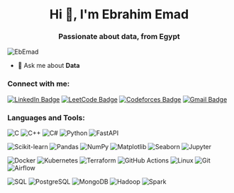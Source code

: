 <h1 align="center">Hi 👋, I'm Ebrahim Emad</h1>
<h3 align="center">Passionate about data, from Egypt </h3>

<p align="left">
  <img src="https://komarev.com/ghpvc/?username=EbEmad&label=Profile%20views&color=0e75b6&style=flat" alt="EbEmad" />
</p>

- 💬 Ask me about **Data**

<h3 align="left">Connect with me:</h3>
<p align="left">

[![LinkedIn Badge](https://img.shields.io/badge/-LinkedIn-blue?style=flat&logo=LinkedIn&logoColor=white)](https://www.linkedin.com/in/ebrahim-emad-a7852222b/)
[![LeetCode Badge](https://img.shields.io/badge/-LeetCode-FFA116?style=flat&logo=LeetCode&logoColor=white)](https://leetcode.com/u/ebemad8/)
[![Codeforces Badge](https://img.shields.io/badge/-Codeforces-1F8ACB?style=flat&logo=Codeforces&logoColor=white)](https://codeforces.com/profile/ebemad8)
[![Gmail Badge](https://img.shields.io/badge/-Gmail-D14836?style=flat&logo=gmail&logoColor=white)](mailto:ebemad8@gmail.com)

</p>

<h3 align="left">Languages and Tools:</h3>
<p align="left"> 



![C](https://img.shields.io/badge/-C-05122A?style=flat-square&logo=c&color=353535)
![C++](https://img.shields.io/badge/-C++-05122A?style=flat-square&logo=c%2B%2B&color=353535)
![C#](https://img.shields.io/badge/-C%23-05122A?style=flat-square&logo=c-sharp&color=353535)
![Python](https://img.shields.io/badge/-Python-05122A?style=flat-square&logo=python&color=353535)
![FastAPI](https://img.shields.io/badge/-FastAPI-05122A?style=flat-square&logo=fastapi&color=353535)

![Scikit-learn](https://img.shields.io/badge/-Scikit--learn-05122A?style=flat-square&logo=scikit-learn&color=353535)
![Pandas](https://img.shields.io/badge/-Pandas-05122A?style=flat-square&logo=pandas&color=353535)
![NumPy](https://img.shields.io/badge/-NumPy-05122A?style=flat-square&logo=numpy&color=353535)
![Matplotlib](https://img.shields.io/badge/-Matplotlib-05122A?style=flat-square&logo=matplotlib&color=353535)
![Seaborn](https://img.shields.io/badge/-Seaborn-05122A?style=flat-square&logo=seaborn&color=353535)
![Jupyter](https://img.shields.io/badge/-Jupyter-05122A?style=flat-square&logo=jupyter&color=353535)



![Docker](https://img.shields.io/badge/-Docker-05122A?style=flat-square&logo=docker&color=353535)
![Kubernetes](https://img.shields.io/badge/-Kubernetes-05122A?style=flat-square&logo=kubernetes&color=353535)
![Terraform](https://img.shields.io/badge/-Terraform-05122A?style=flat-square&logo=terraform&color=353535)
![GitHub Actions](https://img.shields.io/badge/-GitHub%20Actions-05122A?style=flat-square&logo=github-actions&color=353535)
![Linux](https://img.shields.io/badge/-Linux-05122A?style=flat-square&logo=linux&color=353535)
![Git](https://img.shields.io/badge/-Git-05122A?style=flat-square&logo=git&color=353535)
![Airflow](https://img.shields.io/badge/-Airflow-05122A?style=flat-square&logo=apache-airflow&color=353535)



![SQL](https://img.shields.io/badge/-SQL-05122A?style=flat-square&logo=mysql&color=353535)
![PostgreSQL](https://img.shields.io/badge/-PostgreSQL-05122A?style=flat-square&logo=postgresql&color=353535)
![MongoDB](https://img.shields.io/badge/-MongoDB-05122A?style=flat-square&logo=mongodb&color=353535)
![Hadoop](https://img.shields.io/badge/-Hadoop-05122A?style=flat-square&logo=apache-hadoop&color=353535)
![Spark](https://img.shields.io/badge/-Spark-05122A?style=flat-square&logo=apache-spark&color=353535)




 </p>
